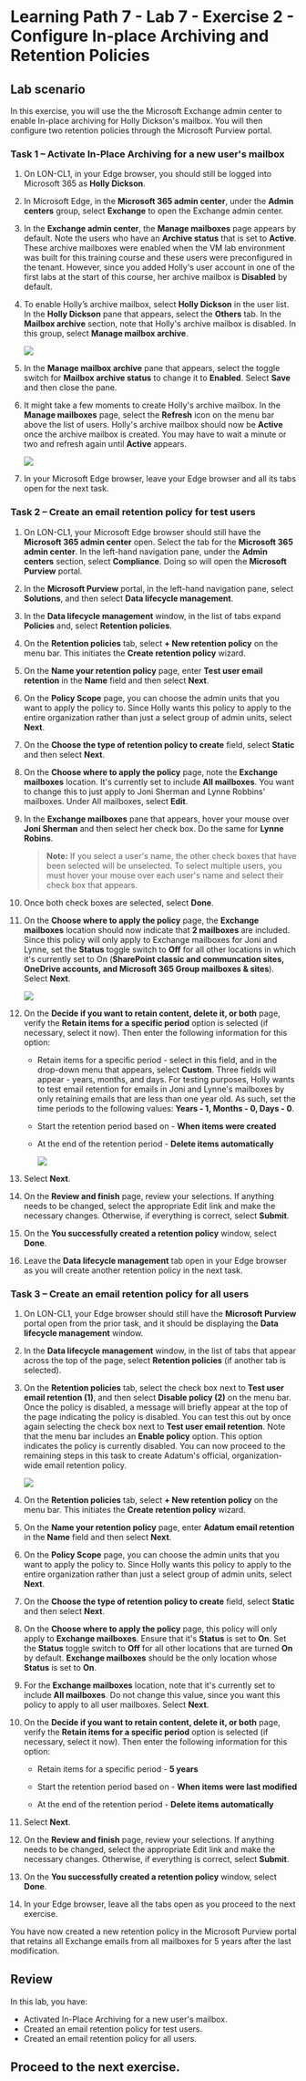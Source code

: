 # Learning Path 7 - Lab 7 - Exercise 2 - Configure In-place Archiving and Retention Policies  

## Lab scenario

In this exercise, you will use the the Microsoft Exchange admin center to enable In-place archiving for Holly Dickson's mailbox. You will then configure two retention policies through the Microsoft Purview portal. 

### Task 1 – Activate In-Place Archiving for a new user's mailbox

1. On LON-CL1, in your Edge browser, you should still be logged into Microsoft 365 as **Holly Dickson**.

1. In Microsoft Edge, in the **Microsoft 365 admin center**, under the **Admin centers** group, select **Exchange** to open the Exchange admin center.

1. In the **Exchange admin center**, the **Manage mailboxes** page appears by default. Note the users who have an **Archive status** that is set to **Active**. These archive mailboxes were enabled when the VM lab environment was built for this training course and these users were preconfigured in the tenant. However, since you added Holly's user account in one of the first labs at the start of this course, her archive mailbox is **Disabled** by default. 

1. To enable Holly’s archive mailbox, select **Holly Dickson** in the user list. In the **Holly Dickson** pane that appears, select the **Others** tab. In the **Mailbox archive** section, note that Holly's archive mailbox is disabled. In this group, select **Manage mailbox archive**. 

	![](../Images/managearchive.png)

1. In the **Manage mailbox archive** pane that appears, select the toggle switch for **Mailbox archive status** to change it to **Enabled**. Select **Save** and then close the pane.

1. It might take a few moments to create Holly's archive mailbox. In the **Manage mailboxes** page, select the **Refresh** icon on the menu bar above the list of users. Holly's archive mailbox should now be **Active** once the archive mailbox is created. You may have to wait a minute or two and refresh again until **Active** appears.

	![](../Images/active.png)

1. In your Microsoft Edge browser, leave your Edge browser and all its tabs open for the next task. 
 

### Task 2 – Create an email retention policy for test users

1. On LON-CL1, your Microsoft Edge browser should still have the **Microsoft 365 admin center** open. Select the tab for the **Microsoft 365 admin center**. In the left-hand navigation pane, under the **Admin centers** section, select **Compliance**. Doing so will open the **Microsoft Purview** portal.

1. In the **Microsoft Purview** portal, in the left-hand navigation pane, select **Solutions**, and then select **Data lifecycle management**.

1. In the **Data lifecycle management** window, in the list of tabs expand **Policies** and, select **Retention policies**.

1. On the **Retention policies** tab, select **+ New retention policy** on the menu bar. This initiates the **Create retention policy** wizard.

1. On the **Name your retention policy** page, enter **Test user email retention** in the **Name** field and then select **Next**.

1. On the **Policy Scope** page, you can choose the admin units that you want to apply the policy to. Since Holly wants this policy to apply to the entire organization rather than just a select group of admin units, select **Next**.

1. On the **Choose the type of retention policy to create** field, select **Static** and then select **Next**.

1. On the **Choose where to apply the policy** page, note the **Exchange mailboxes** location. It's currently set to include **All mailboxes**. You want to change this to just apply to Joni Sherman and Lynne Robbins' mailboxes. Under All mailboxes, select **Edit**.

1. In the **Exchange mailboxes** pane that appears, hover your mouse over **Joni Sherman** and then select her check box. Do the same for **Lynne Robins**. 

	>**Note:** If you select a user's name, the other check boxes that have been selected will be unselected. To select multiple users, you must hover your mouse over each user's name and select their check box that appears. 

1. Once both check boxes are selected, select **Done**.

1. On the **Choose where to apply the policy** page, the **Exchange mailboxes** location should now indicate that **2 mailboxes** are included.  Since this policy will only apply to Exchange mailboxes for Joni and Lynne, set the **Status** toggle switch to **Off** for all other locations in which it's currently set to On (**SharePoint classic and communcation sites, OneDrive accounts, and Microsoft 365 Group mailboxes & sites**). Select **Next**.

	![](../Images/2mailboxes.png)

1. On the **Decide if you want to retain content, delete it, or both** page, verify the **Retain items for a specific period** option is selected (if necessary, select it now). Then enter the following information for this option: 

	- Retain items for a specific period - select in this field, and in the drop-down menu that appears, select **Custom**. Three fields will appear - years, months, and days. For testing purposes, Holly wants to test email retention for emails in Joni and Lynne's mailboxes by only retaining emails that are less than one year old. As such, set the time periods to the following values: **Years - 1, Months - 0, Days - 0**.

	- Start the retention period based on - **When items were created**

	- At the end of the retention period - **Delete items automatically**

		![](../Images/retain.png)

1. Select **Next**.

1. On the **Review and finish** page, review your selections. If anything needs to be changed, select the appropriate Edit link and make the necessary changes. Otherwise, if everything is correct, select **Submit**.

1. On the **You successfully created a retention policy** window, select **Done**.

1. Leave the **Data lifecycle management** tab open in your Edge browser as you will create another retention policy in the next task.


### Task 3 – Create an email retention policy for all users

1. On LON-CL1, your Edge browser should still have the **Microsoft Purview** portal open from the prior task, and it should be displaying the **Data lifecycle management** window.

1. In the **Data lifecycle management** window, in the list of tabs that appear across the top of the page, select **Retention policies** (if another tab is selected).

1. On the **Retention policies** tab, select the check box next to **Test user email retention (1)**, and then select **Disable policy (2)** on the menu bar.  Once the policy is disabled, a message will briefly appear at the top of the page indicating the policy is disabled. You can test this out by once again selecting the check box next to **Test user email retention**. Note that the menu bar includes an **Enable policy** option. This option indicates the policy is currently disabled. You can now proceed to the remaining steps in this task to create Adatum's official, organization-wide email retention policy.

	![](../Images/disablepolicy.png)

1. On the **Retention policies** tab, select **+ New retention policy** on the menu bar. This initiates the **Create retention policy** wizard.

1. On the **Name your retention policy** page, enter **Adatum email retention** in the **Name** field and then select **Next**.

1. On the **Policy Scope** page, you can choose the admin units that you want to apply the policy to. Since Holly wants this policy to apply to the entire organization rather than just a select group of admin units, select **Next**.

1. On the **Choose the type of retention policy to create** field, select **Static** and then select **Next**.

1. On the **Choose where to apply the policy** page, this policy will only apply to **Exchange mailboxes**. Ensure that it's **Status** is set to **On**. Set the **Status** toggle switch to **Off** for all other locations that are turned **On** by default. **Exchange mailboxes** should be the only location whose **Status** is set to **On**. 

1. For the **Exchange mailboxes** location, note that it's currently set to include **All mailboxes**. Do not change this value, since you want this policy to apply to all user mailboxes. Select **Next**.

1. On the **Decide if you want to retain content, delete it, or both** page, verify the **Retain items for a specific period** option is selected (if necessary, select it now). Then enter the following information for this option: 

	- Retain items for a specific period - **5 years**

	- Start the retention period based on - **When items were last modified**

	- At the end of the retention period - **Delete items automatically**

1. Select **Next**.

1. On the **Review and finish** page, review your selections. If anything needs to be changed, select the appropriate Edit link and make the necessary changes. Otherwise, if everything is correct, select **Submit**.

1. On the **You successfully created a retention policy** window, select **Done**.

1. In your Edge browser, leave all the tabs open as you proceed to the next exercise.

You have now created a new retention policy in the Microsoft Purview portal that retains all Exchange emails from all mailboxes for 5 years after the last modification.

## Review

In this lab, you have:

- Activated In-Place Archiving for a new user's mailbox.
- Created an email retention policy for test users.
- Created an email retention policy for all users.

## Proceed to the next exercise.
 
